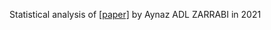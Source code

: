 Statistical analysis of [[paper]](https://www.frontiersin.org/journals/neuroscience/articles/10.3389/fnins.2022.779048/full) by Aynaz ADL ZARRABI in 2021
